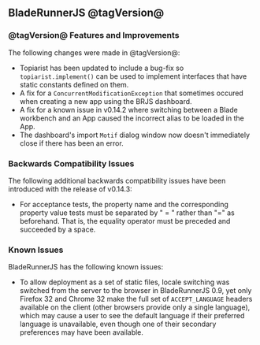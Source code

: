 ## BladeRunnerJS @tagVersion@

### @tagVersion@ Features and Improvements

The following changes were made in @tagVersion@:

- Topiarist has been updated to include a bug-fix so `topiarist.implement()` can be used to implement interfaces that have static constants defined on them.
- A fix for a `ConcurrentModificationException` that sometimes occured when creating a new app using the BRJS dashboard.
- A fix for a known issue in v0.14.2 where switching between a Blade workbench and an App caused the incorrect alias to be loaded in the App.
- The dashboard's import `Motif` dialog window now doesn't immediately close if there has been an error.

### Backwards Compatibility Issues

The following additional backwards compatibility issues have been introduced with the release of v0.14.3:

- For acceptance tests, the property name and the corresponding property value tests must be separated by " = " rather than "=" as beforehand. That is, the equality operator must be preceded and succeeded by a space.
   
### Known Issues

BladeRunnerJS has the following known issues:

  * To allow deployment as a set of static files, locale switching was switched from the server to the browser in BladeRunnerJS 0.9, yet only Firefox 32 and Chrome 32 make the full set of `ACCEPT_LANGUAGE` headers available on the client (other browsers provide only a single language), which may cause a user to see the default language if their preferred language is unavailable, even though one of their secondary preferences may have been available.
  
